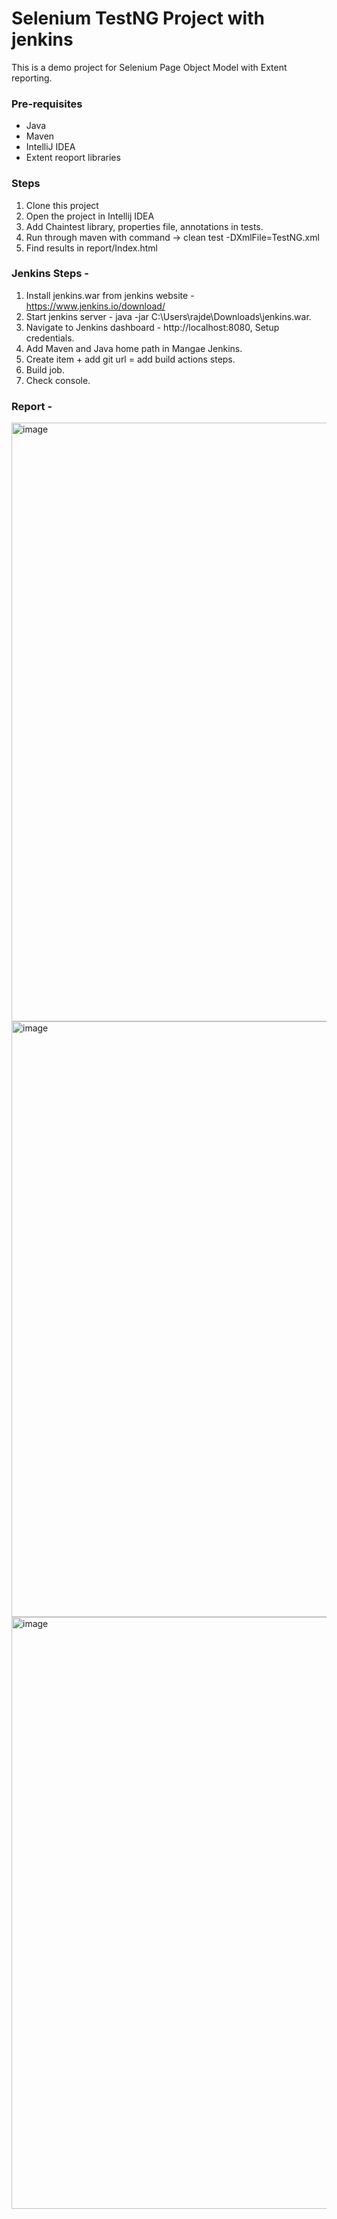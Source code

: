 # Selenium TestNG Project with jenkins

This is a demo project for Selenium Page Object Model with Extent reporting.

### Pre-requisites
* Java
* Maven
* IntelliJ IDEA
* Extent reoport libraries

### Steps
1. Clone this project
2. Open the project in Intellij IDEA
3. Add Chaintest library, properties file, annotations in tests.
4. Run through maven with command -> clean test -DXmlFile=TestNG.xml
5. Find results in report/Index.html

### Jenkins Steps -
1. Install jenkins.war from jenkins website - https://www.jenkins.io/download/
2. Start jenkins server - java -jar C:\Users\rajde\Downloads\jenkins.war.
3. Navigate to Jenkins dashboard - http://localhost:8080, Setup credentials.
4. Add Maven and Java home path in Mangae Jenkins.
5. Create item + add git url = add build actions steps.
6. Build job.
7. Check console.

### Report -

<img width="1913" height="958" alt="image" src="https://github.com/user-attachments/assets/871de705-db46-4e5c-8bbd-ae2188ae7501" />

<img width="1892" height="953" alt="image" src="https://github.com/user-attachments/assets/d5518aa8-72ab-4f57-ad6a-9dce9a69f4ca" />

<img width="1883" height="947" alt="image" src="https://github.com/user-attachments/assets/da6db762-1c7a-47b9-8604-12c8e8063c01" />


